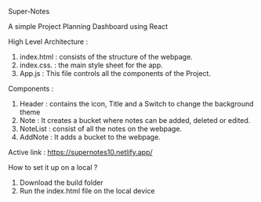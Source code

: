 Super-Notes

A simple Project Planning Dashboard using React

High Level Architecture :
1. index.html : consists of the structure of the webpage.
2. index.css. : the main style sheet for the app.
3. App.js : This file controls all the components of the Project.

Components :
1. Header : contains the icon, Title and a Switch to change the background theme
2. Note : It creates a bucket where notes can be added, deleted or edited.
3. NoteList : consist of all the notes on the webpage.
4. AddNote : It adds a bucket to the webpage.

Active link : https://supernotes10.netlify.app/

How to set it up on a local ?
1. Download the build folder
2. Run the index.html file on the local device
